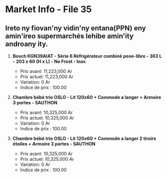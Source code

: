# Market Info - File 35

## Ireto ny fiovan'ny vidin'ny entana(PPN) eny amin'ireo supermarchés lehibe amin'ity androany ity.

1. **Bosch KGN39AIAT - Série 6 Réfrigérateur combiné pose-libre - 363 L - 203 x 60 (H x L) - No Frost - Inox**
   - Prix avant: 11,223,000 Ar
   - Prix actuel: 11,223,000 Ar
   - Variation: 0 Ar
   - Indice de prix : 100.00

2. **Chambre bébé trio OSLO - Lit 120x60 + Commode a langer + Armoire 3 portes - SAUTHON**
   - Prix avant: 10,325,000 Ar
   - Prix actuel: 10,325,000 Ar
   - Variation: 0 Ar
   - Indice de prix : 100.00

3. **Chambre bébé trio OSLO - Lit 120x60 + Commode a langer 2 tiroirs étoiles + Armoire 3 portes - SAUTHON**
   - Prix avant: 10,325,000 Ar
   - Prix actuel: 10,325,000 Ar
   - Variation: 0 Ar
   - Indice de prix : 100.00

